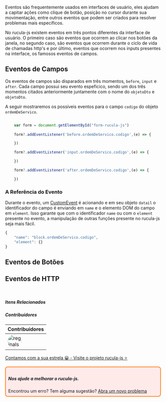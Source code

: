 Eventos são frequentemente usados em interfaces de usuário, eles ajudam a capitar ações como clique de botão, posição no cursor durante sua movimentação, entre outros eventos que podem ser criados para resolver problemas mais específicos.

No rucula-js existem eventos em três pontos diferentes da interface de usuário. O primeiro caso são eventos que ocorrem ao clicar nos botões da janela, no segundo caso, são eventos que ocorrem durante o ciclo de vida de chamadas http's e por último, eventos que  ocorrem nos inputs presentes na interface, os famosos eventos de campos.

## Eventos de Campos
Os eventos de campos são disparados em três momentos, `before`, `input` e `after`. Cada campo possui seu evento espeficico, sendo um dos três momentos citados anteriormente juntamente com o nome do `objetoDto` e `objetoDto`. 

A seguir mostraremos os possíveis eventos para o campo `codigo` do objeto `ordemDeServico`.

```ts

    var form = document.getElementById("form-rucula-js")
    
    form?.addEventListener('before.ordemDeServico.codigo',(e) => {

    })

    form?.addEventListener('input.ordemDeServico.codigo',(e) => {

    })

    form?.addEventListener('after.ordemDeServico.codigo',(e) => {

    })

```

### A Referência do Evento

Durante o evento, um [CustomEvent](https://developer.mozilla.org/en-US/docs/Web/API/CustomEvent/CustomEvent) é acionando e em seu objeto `datail` o identificador do campo é enviando em `name` e o elemento DOM do campo em `element`. Isso garante que com o identificador `name` ou  com o `element` presente no evento, a manipulação de outras funções presente no rucula-js seja mais fácil.

```js
{
    "name": "block.ordemDeServico.codigo",
    "element": {}
}
```
## Eventos de Botões
## Eventos de HTTP

<br>

##### Itens Relacionados

##### Contribuidores

|Contribuidores|
|-|
|<a href="https://github.com/reginaldo-marinho"><img width="45px" height="45px" style="border-radius:30px" alt="reginalso-marinho" title="TheLarkInn" src="https://avatars.githubusercontent.com/u/60780631?v=4"></a>|

<a href="https://github.com/rucula-js/rucula-js">Contamos com a sua estrela 😀 - Visite o projeto rucula-js ⭐</a>

<div style="
    border: 2px solid #ff7906;
    border-radius: 8PX;
    padding: 8px;
    background-color: #ffeaea;
    ">
    <h5>Nos ajude a melhorar o rucula-js.</h5>
    Encontrou um erro? Tem alguma sugestão?  <a href="https://github.com/rucula-js/rucula-js/issues">Abra um novo problema</a><br>    
</div>

